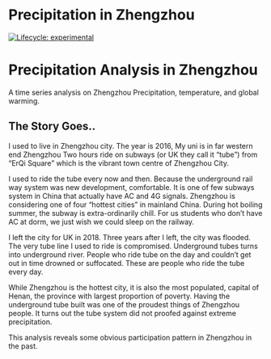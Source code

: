 Precipitation in Zhengzhou
================

<!-- badges: start -->

[![Lifecycle:
experimental](https://img.shields.io/badge/analysis-exploratory-blue.svg)](https://lifecycle.r-lib.org/articles/stages.html#experimental)
<!-- badges: end -->

# Precipitation Analysis in Zhengzhou

A time series analysis on Zhengzhou Precipitation, temperature, and
global warming.

## The Story Goes..

I used to live in Zhengzhou city. The year is 2016, My uni is in far
western end Zhengzhou Two hours ride on subways (or UK they call it
“tube”) from “ErQi Square” which is the vibrant town centre of Zhengzhou
City.

I used to ride the tube every now and then. Because the underground rail
way system was new development, comfortable. It is one of few subways
system in China that actually have AC and 4G signals. Zhengzhou is
considering one of four “hottest cities” in mainland China. During hot
boiling summer, the subway is extra-ordinarily chill. For us students
who don’t have AC at dorm, we just wish we could sleep on the railway.

I left the city for UK in 2018. Three years after I left, the city was
flooded. The very tube line I used to ride is compromised. Underground
tubes turns into underground river. People who ride tube on the day and
couldn’t get out in time drowned or suffocated. These are people who
ride the tube every day.

While Zhengzhou is the hottest city, it is also the most populated,
capital of Henan, the province with largest proportion of poverty.
Having the underground tube built was one of the proudest things of
Zhengzhou people. It turns out the tube system did not proofed against
extreme precipitation.

This analysis reveals some obvious participation pattern in Zhengzhou in
the past.
